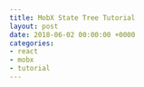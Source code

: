 ```yaml
---
title: MobX State Tree Tutorial
layout: post
date: 2018-06-02 00:00:00 +0000
categories:
- react
- mobx
- tutorial
---
```


